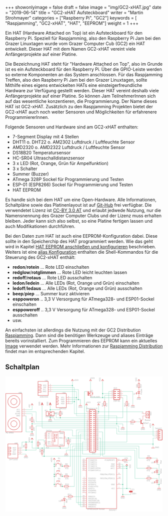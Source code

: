 +++
showonlyimage = false
draft = false
image = "img/GC2-xHAT.jpg"
date = "2019-06-14"
title = "GC2-xHAT Aufsteckboard"
writer = "Martin Strohmayer"
categories = ["Raspberry Pi", "GC2"]
keywords = [ "Raspjamming", "GC2-xHAT", "HAT", "EEPROM"]
weight = 1
+++

Ein HAT (Hardware Attached on Top) ist ein Aufsteckboard für den Raspberry Pi. Speziell für Raspjamming, also den Raspberry Pi Jam bei den Grazer Linuxtagen wurde vom Grazer Computer Cub (GC2) ein HAT entwickelt. Dieser HAT mit dem Namen GC2-xHAT vereint viele Anfängerprojekte auf einer Platine.
<!--more-->

Die Bezeichnung HAT steht für "Hardware Attached on Top", also im Grunde ist es ein Aufsteckboard für den Raspberry Pi. Über die GPIO-Leiste werden so externe Komponenten an das System anschlossen. Für das Raspjamming Treffen, also den Raspberry Pi Jam bei den Grazer Linuxtagen, sollte Mithilfe eines eigens entwickelten HATs eine einsteigerfreundliche Hardware zur Verfügung gestellt werden. Dieser HAT vereint deshalb viele Anfängerprojekte auf einer Platine. So können Jam TeilnehmerInnen sich auf das wesentliche konzentieren, die Programmierung. Der Name dieses HAT ist GC2-xHAT. Zusätzlich zu den Raspjamming Projekten bietet der GC2-xHAT auch noch weiter Sensoren und Möglichkeiten für erfahrenere ProgrammiererInnen.

Folgende Sensoren und Hardware sind am GC2-xHAT enthalten:

* 7-Segment Display mit 4 Stellen
* DHT11 o. DHT22 o. AM2302 Luftdruck / Luftfeuchte Sensor
* AMD2320 o. AMD2322 Luftdruck / Luftfeuchte Sensor
* DS18B20 Temperatursensor
* HC-SR04 Ultraschalldistanzsensor
* 3 x LED (Rot, Orange, Grün für Ampelfunktion)
* 3 x Schalter
* Summer (Buzzer)
* ATmega 328P Sockel für Programmierung und Testen
* ESP-01 (ESP8266) Sockel für Programmierung und Testen
* HAT EEPROM 

Es handle sich bei dem HAT um eine Open-Hardware. Alle Informationen, Schaltpläne sowie das Platinenlayout ist auf [Git-Hub](https://github.com/GrazerComputerClub/GC2-xHAT) frei verfügbar. Die verwendetet Lizenz ist [CC-BY 3.0 AT](https://creativecommons.org/licenses/by/3.0/at/) und erlaubt jedwede Nutzung, nur die Namensnennung des Grazer Computer Clubs und der Lizenz muss erhalten bleiben. Jeder kann sich also selbst, so eine Platine fertigen lassen und auch Modifikationen durchführen.  

Bei den Daten zum HAT ist auch eine EEPROM-Konfiguration dabei. Diese sollte in den Speicherchip des HAT programmiert werden. Wie das geht wird in Kapitel [HAT EEPROM anschließen und konfigurieren](../hat-eeprom/) beschrieben.  
Weiters ist eine [alias Konfiguration](https://github.com/GrazerComputerClub/GC2-xHAT/blob/master/aliases/bash_aliases_GC2xHAT) enthalten die Shell-Kommandos für die Steuerung des GC2-xHAT enthält:

* **redon**/**rotein** ... Rote LED einschalten
* **redglow**/**rotglimmen** ... Rote LED leicht leuchten lassen
* **redoff**/**rotaus** ... Rote LED ausschalten
* **ledon**/**ledein** ... Alle LEDs (Rot, Orange und Grün) einschalten
* **ledoff**/**ledaus** ... Alle LEDs (Rot, Orange und Grün) ausschalten
* **beep**/**piep** ... Summer kurz aktivieren
* **esppoweron** .. 3,3 V Versorgung für ATmega328- und ESP01-Sockel einschalten
* **esppoweroff** .. 3,3 V Versorgung für ATmega328- und ESP01-Sockel ausschalten
* usw.

An einfachsten ist allerdings die Nutzung mit der GC2 Distribution [Raspjamming](https://github.com/GrazerComputerClub/Raspjamming-Image). Dann sind die benötigen Werkzeuge und aliases Einträge bereits vorinstalliert. Zum Programmieren des EEPROM kann ein aktuelles [Image](https://github.com/GrazerComputerClub/Raspjamming-Image/releases) verwendet werden. 
Mehr Informationen zur [Raspjamming Distribution](../raspjamming-distribution/) findet man im entsprechenden Kapitel.

## Schaltplan

![Schaltplan GC2-xHAT](https://raw.githubusercontent.com/GrazerComputerClub/GC2-xHAT/master/circuit_diagram.png)
